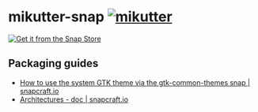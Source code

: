mikutter-snap [![mikutter](https://snapcraft.io/mikutter/badge.svg)](https://snapcraft.io/mikutter)
=============
[![Get it from the Snap Store](https://snapcraft.io/static/images/badges/en/snap-store-black.svg)](https://snapcraft.io/mikutter)

Packaging guides
--------
- [How to use the system GTK theme via the gtk-common-themes snap | snapcraft.io](https://forum.snapcraft.io/t/how-to-use-the-system-gtk-theme-via-the-gtk-common-themes-snap/6235)
- [Architectures - doc | snapcraft.io](https://forum.snapcraft.io/t/architectures/4972)
